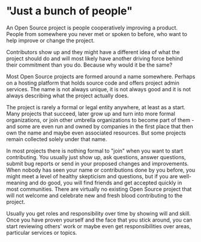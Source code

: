 # "Just a bunch of people"

An Open Source project is people cooperatively improving a product. People
from somewhere you never met or spoken to before, who want to help improve or
change the project.

Contributors show up and they might have a different idea of what the project
should do and will most likely have another driving force behind their
commitment than you do. Because why would it be the same?

Most Open Source projects are formed around a name somewhere. Perhaps on a
hosting platform that holds source code and offers project admin services. The
name is not always unique, it is not always good and it is not always
describing what the project actually does.

The project is rarely a formal or legal entity anywhere, at least as a start.
Many projects that succeed, later grow up and turn into more formal
organizations, or join other umbrella organizations to become part of them -
and some are even run and owned by companies in the first place that then own
the name and maybe even associated resources. But some projects remain
collected solely under that name.

In most projects there is nothing formal to "join" when you want to start
contributing. You usually just show up, ask questions, answer questions,
submit bug reports or send in your proposed changes and improvements. When
nobody has seen your name or contributions done by you before, you might meet
a level of healthy skepticism and questions, but if you are well-meaning and
do good, you will find friends and get accepted quickly in most communities.
There are virtually no existing Open Source project that will not welcome and
celebrate new and fresh blood contributing to the project.

Usually you get roles and responsibility over time by showing will and skill.
Once you have proven yourself and the face that you stick around, you can
start reviewing others' work or maybe even get responsibilities over areas,
particular services or topics.

